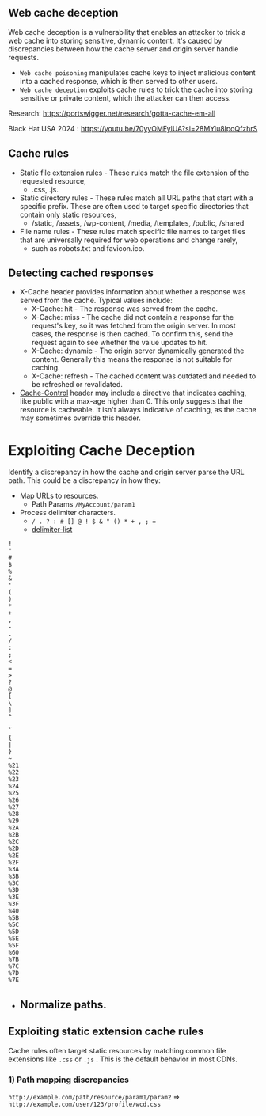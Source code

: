 ## Web cache deception
Web cache deception is a vulnerability that enables an attacker to trick a web cache into storing sensitive, dynamic content. It's caused by discrepancies between how the cache server and origin server handle requests. 
- `Web cache poisoning` manipulates cache keys to inject malicious content into a cached response, which is then served to other users.
- `Web cache deception` exploits cache rules to trick the cache into storing sensitive or private content, which the attacker can then access.

Research: https://portswigger.net/research/gotta-cache-em-all


Black Hat USA 2024 : https://youtu.be/70yyOMFylUA?si=28MYiu8lpoQfzhrS

## Cache rules
- Static file extension rules - These rules match the file extension of the requested resource,
  - .css, .js.
- Static directory rules - These rules match all URL paths that start with a specific prefix. These are often used to target specific directories that contain only static resources,
  - /static, /assets, /wp-content, /media, /templates, /public, /shared
- File name rules - These rules match specific file names to target files that are universally required for web operations and change rarely,
  - such as robots.txt and favicon.ico.

## Detecting cached responses
- X-Cache header provides information about whether a response was served from the cache. Typical values include:
  - X-Cache: hit - The response was served from the cache.
  - X-Cache: miss - The cache did not contain a response for the request's key, so it was fetched from the origin server. In most cases, the response is then cached. To confirm this, send the request again to see whether the value updates to hit.
  - X-Cache: dynamic - The origin server dynamically generated the content. Generally this means the response is not suitable for caching.
  - X-Cache: refresh - The cached content was outdated and needed to be refreshed or revalidated.
- [Cache-Control](https://developer.mozilla.org/en-US/docs/Web/HTTP/Reference/Headers/Cache-Control) header may include a directive that indicates caching, like public with a max-age higher than 0. This only suggests that the resource is cacheable. It isn't always indicative of caching, as the cache may sometimes override this header.

# Exploiting Cache Deception
Identify a discrepancy in how the cache and origin server parse the URL path. This could be a discrepancy in how they:
- Map URLs to resources.
  - Path Params `/MyAccount/param1`
- Process delimiter characters.
  - `/ . ? : # [] @ ! $ & " () * + , ; =`
  - [delimiter-list](https://portswigger.net/web-security/web-cache-deception/wcd-lab-delimiter-list)
```
!
"
#
$
%
&
'
(
)
*
+
,
-
.
/
:
;
<
=
>
?
@
[
\
]
^
_
`
{
|
}
~
%21
%22
%23
%24
%25
%26
%27
%28
%29
%2A
%2B
%2C
%2D
%2E
%2F
%3A
%3B
%3C
%3D
%3E
%3F
%40
%5B
%5C
%5D
%5E
%5F
%60
%7B
%7C
%7D
%7E
```
- Normalize paths.
  - 

## Exploiting static extension cache rules
Cache rules often target static resources by matching common file extensions like `.css` or `.js` . This is the default behavior in most CDNs. 
### 1) Path mapping discrepancies
`http://example.com/path/resource/param1/param2` => `http://example.com/user/123/profile/wcd.css`

